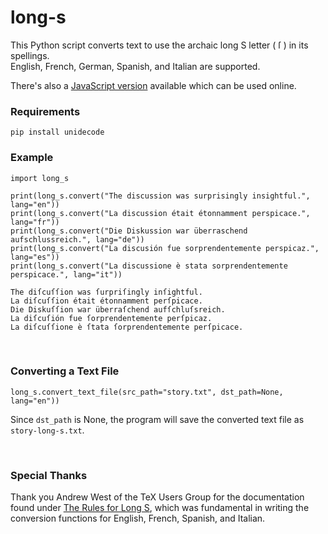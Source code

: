 # long-s
This Python script converts text to use the archaic long S letter ( ſ ) in its spellings.
<br>
English, French, German, Spanish, and Italian are supported.

There's also a [JavaScript version](https://github.com/travisgk/long-s-converter) available which can be used online.
<br>

### Requirements
```
pip install unidecode
```

### Example
```
import long_s

print(long_s.convert("The discussion was surprisingly insightful.", lang="en"))
print(long_s.convert("La discussion était étonnamment perspicace.", lang="fr"))
print(long_s.convert("Die Diskussion war überraschend aufschlussreich.", lang="de"))
print(long_s.convert("La discusión fue sorprendentemente perspicaz.", lang="es"))
print(long_s.convert("La discussione è stata sorprendentemente perspicace.", lang="it"))
```

```
The diſcuſſion was ſurpriſingly inſightful.
La diſcuſſion était étonnamment perſpicace.
Die Diskuſſion war überraſchend aufſchluſsreich.
La diſcuſión fue ſorprendentemente perſpicaz.
La diſcuſſione è ſtata ſorprendentemente perſpicace.
```

<br>

### Converting a Text File
```
long_s.convert_text_file(src_path="story.txt", dst_path=None, lang="en"))
```
Since `dst_path` is None, the program will save the converted text file as `story-long-s.txt`.

<br>

### Special Thanks

Thank you Andrew West of the TeX Users Group for the documentation found under [The Rules for Long S](https://www.tug.org/TUGboat/tb32-1/tb100west.pdf), which was fundamental in writing the conversion functions for English, French, Spanish, and Italian. 
